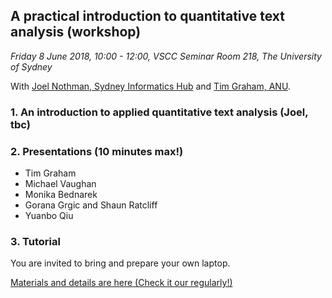 ## A practical introduction to quantitative text analysis (workshop)

*Friday 8 June 2018, 10:00 - 12:00, VSCC Seminar Room 218, The University of Sydney*

With [Joel Nothman, Sydney Informatics Hub](https://informatics.sydney.edu.au/people/) and [Tim Graham, ANU](https://researchers.anu.edu.au/researchers/graham-tj).

### 1. An introduction to applied quantitative text analysis (Joel, tbc)

### 2. Presentations (10 minutes max!)

* Tim Graham 
* Michael Vaughan
* Monika Bednarek 
* Gorana Grgic and Shaun Ratcliff
* Yuanbo Qiu

### 3. Tutorial

You are invited to bring and prepare your own laptop.

[Materials and details are here (Check it our regularly!)](https://github.com/Digital-Methods-Sydney/ws-201806/tree/master/nlp_tutorial)
